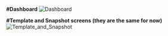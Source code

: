 **#Dashboard**
![Dashboard](https://user-images.githubusercontent.com/25946015/125738405-42a60639-cc67-4919-9e40-b41af3ba114a.png)

**#Template and Snapshot screens (they are the same for now)**
![Template_and_Snapshot](https://user-images.githubusercontent.com/25946015/125738459-762f5f56-143a-4eca-90c7-e1ce9c6cdac3.png)
